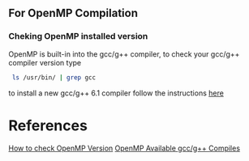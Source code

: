 ## For OpenMP Compilation 
### Cheking OpenMP installed version 
OpenMP is built-in into the gcc/g++ compiler, to check your gcc/g++ compiler version type

```bash
 ls /usr/bin/ | grep gcc
```

to install a new gcc/g++ 6.1 compiler follow the instructions [here](https://gist.github.com/application2000/73fd6f4bf1be6600a2cf9f56315a2d91) 

# References
[How to check OpenMP Version](https://stackoverflow.com/questions/1304363/how-to-check-the-version-of-openmp-on-linux)
[OpenMP Available gcc/g++ Compiles](http://www.openmp.org/resources/openmp-compilers-2/)